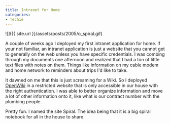 ```yaml
---
title: Intranet for Home
categories:
- Techie
---
```


![]({{ site.url }}/assets/posts/2005/o_spiral.gif)


A couple of weeks ago I deployed my first intranet application for home. If your not familiar, an intranet application is just a website that you cannot get to generally on the web unless you have specific credentials. I was combing through my documents one afternoon and realized that I had a ton of little text files with notes on them. Things like information on my cable modem and home network to reminders about trips I'd like to take.

It dawned on me that this is just screaming for a Wiki. So I deployed [OpenWiki](http://www.openwiki.com/) in a restricted website that is only accessible in our house with the right authentication. I was able to better organize information and move a lot of other information onto it, like what is our contract number with the plumbing people.

Pretty fun. I named the site Spiral. The idea being that it is a big spiral notebook for all in the house to share.
